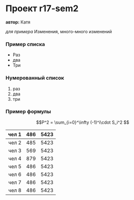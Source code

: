 # Проект r17-sem2

  **автор:** Катя
 
  *для примера*
  Изменения, много-много изменений
### Пример списка

* Раз
* два
* Три
  
### Нумерованный список

1. раз
2. два
3. три
### Пример формулы

$$P^2 = \sum_{i=0}^\infty (-1)^i\cdot S_i^2 $$




| чел 1 | 486 | 5423 |
|----:|:-----:|:------:|
| чел 2 | 485 | 5423 |
| чел 3 | 569 | 5423 |
| чел 4 | 879 | 5423 |
| чел 5 | 486 | 5423 |
| чел 6 | 486 | 5423 |
| чел 7 | 486 | 5423 |
| чел 8 | 486 | 5423 |
